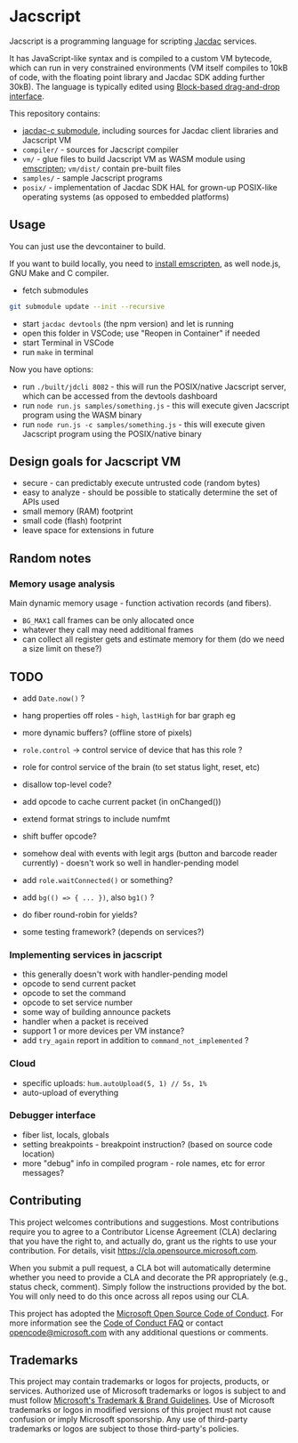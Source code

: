 # Jacscript

Jacscript is a programming language for scripting [Jacdac](https://aka.ms/jacdac) services.

It has JavaScript-like syntax and is compiled to a custom VM bytecode, which can run in very constrained
environments (VM itself compiles to 10kB of code, with the floating point library and Jacdac SDK adding further 30kB).
The language is typically edited using [Block-based drag-and-drop interface](https://microsoft.github.io/jacdac-docs/editors/jacscript/).

This repository contains:
* [jacdac-c submodule](https://github.com/microsoft/jacdac-c), including sources for Jacdac client libraries and Jacscript VM
* `compiler/` - sources for Jacscript compiler
* `vm/` - glue files to build Jacscript VM as WASM module using [emscripten](https://emscripten.org/); `vm/dist/` contain pre-built files
* `samples/` - sample Jacscript programs
* `posix/` - implementation of Jacdac SDK HAL for grown-up POSIX-like operating systems (as opposed to embedded platforms)

## Usage

You can just use the devcontainer to build.

If you want to build locally, you need to [install emscripten](https://emscripten.org/docs/getting_started/downloads.html),
as well node.js, GNU Make and C compiler.

* fetch submodules

```bash
git submodule update --init --recursive
```

* start `jacdac devtools` (the npm version) and let is running
* open this folder in VSCode; use "Reopen in Container" if needed
* start Terminal in VSCode
* run `make` in terminal

Now you have options:
* run `./built/jdcli 8082` - this will run the POSIX/native Jacscript server, which can be accessed from the devtools dashboard
* run `node run.js samples/something.js` - this will execute given Jacscript program using the WASM binary
* run `node run.js -c samples/something.js` - this will execute given Jacscript program using the POSIX/native binary

## Design goals for Jacscript VM

* secure - can predictably execute untrusted code (random bytes)
* easy to analyze - should be possible to statically determine the set of APIs used
* small memory (RAM) footprint
* small code (flash) footprint
* leave space for extensions in future

## Random notes

### Memory usage analysis

Main dynamic memory usage - function activation records (and fibers).
* `BG_MAX1` call frames can be only allocated once
* whatever they call may need additional frames
* can collect all register gets and estimate memory for them (do we need a size limit on these?)


## TODO

* add `Date.now()` ?
* hang properties off roles - `high`, `lastHigh` for bar graph eg
* more dynamic buffers? (offline store of pixels)

* `role.control` -> control service of device that has this role ?
* role for control service of the brain (to set status light, reset, etc)

* disallow top-level code?
* add opcode to cache current packet (in onChanged())
* extend format strings to include numfmt
* shift buffer opcode?
* somehow deal with events with legit args (button and barcode reader currently) - doesn't work so well in handler-pending model
* add `role.waitConnected()` or something?
* add `bg(() => { ... })`, also `bg1()` ?
* do fiber round-robin for yields?
* some testing framework? (depends on services?)

### Implementing services in jacscript

* this generally doesn't work with handler-pending model
* opcode to send current packet
* opcode to set the command
* opcode to set service number
* some way of building announce packets
* handler when a packet is received
* support 1 or more devices per VM instance?
* add `try_again` report in addition to `command_not_implemented` ?

### Cloud

* specific uploads: `hum.autoUpload(5, 1) // 5s, 1%`
* auto-upload of everything

### Debugger interface

* fiber list, locals, globals
* setting breakpoints - breakpoint instruction? (based on source code location)
* more "debug" info in compiled program - role names, etc for error messages?


## Contributing

This project welcomes contributions and suggestions.  Most contributions require you to agree to a
Contributor License Agreement (CLA) declaring that you have the right to, and actually do, grant us
the rights to use your contribution. For details, visit https://cla.opensource.microsoft.com.

When you submit a pull request, a CLA bot will automatically determine whether you need to provide
a CLA and decorate the PR appropriately (e.g., status check, comment). Simply follow the instructions
provided by the bot. You will only need to do this once across all repos using our CLA.

This project has adopted the [Microsoft Open Source Code of Conduct](https://opensource.microsoft.com/codeofconduct/).
For more information see the [Code of Conduct FAQ](https://opensource.microsoft.com/codeofconduct/faq/) or
contact [opencode@microsoft.com](mailto:opencode@microsoft.com) with any additional questions or comments.

## Trademarks

This project may contain trademarks or logos for projects, products, or services. Authorized use of Microsoft 
trademarks or logos is subject to and must follow 
[Microsoft's Trademark & Brand Guidelines](https://www.microsoft.com/en-us/legal/intellectualproperty/trademarks/usage/general).
Use of Microsoft trademarks or logos in modified versions of this project must not cause confusion or imply Microsoft sponsorship.
Any use of third-party trademarks or logos are subject to those third-party's policies.
